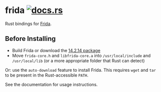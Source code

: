 # frida [![docs.rs](https://docs.rs/frida/badge.svg)](https://docs.rs/frida)

Rust bindings for [Frida](https://frida.re).

## Before Installing

- Build Frida or download the [14.2.14 package](https://github.com/frida/frida/releases/tag/14.2.14)
- Move `frida-core.h` and `libfrida-core.a` into `/usr/local/include` and `/usr/local/lib` (or a more appropriate folder that Rust can detect)

Or: use the `auto-download` feature to install Frida. This requires
`wget` and `tar` to be present in the Rust-accessible `PATH`.

See the documentation for usage instructions.
